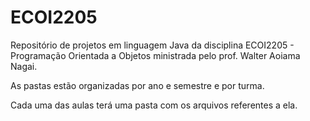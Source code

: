 # ECOI2205

Repositório de projetos em linguagem Java da disciplina ECOI2205 - Programação Orientada a Objetos ministrada pelo prof. Walter Aoiama Nagai.

As pastas estão organizadas por ano e semestre e por turma. 

Cada uma das aulas terá uma pasta com os arquivos referentes a ela.